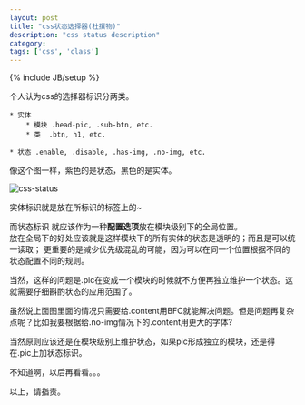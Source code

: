 ```yaml
---
layout: post
title: "css状态选择器(杜撰物)"
description: "css status description"
category: 
tags: ['css', 'class']
---
```

{% include JB/setup %}

个人认为css的选择器标识分两类。

    * 实体
        * 模块 .head-pic, .sub-btn, etc. 
        * 类  .btn, h1, etc.
        
    * 状态 .enable, .disable, .has-img, .no-img, etc.



像这个图一样，紫色的是状态，黑色的是实体。


![css-status](https://docs.google.com/drawings/pub?id=14Csv25-kgd-BKhudjE0UzYh64nO9iXVx4sFksNm2Muo&w=393&h=317)


实体标识就是放在所标识的标签上的~

而状态标识 就应该作为一种**配置选项**放在模块级别下的全局位置。   
放在全局下的好处应该就是这样模块下的所有实体的状态是透明的；而且是可以统一读取；
更重要的是减少优先级混乱的可能，因为可以在同一个位置根据不同的状态配置不同的规则。

当然，这样的问题是.pic在变成一个模块的时候就不方便再独立维护一个状态。这就需要仔细斟酌状态的应用范围了。

虽然说上面图里面的情况只需要给.content用BFC就能解决问题。但是问题再复杂点呢？比如我要根据给.no-img情况下的.content用更大的字体?

当然原则应该还是在模块级别上维护状态，如果pic形成独立的模块，还是得在.pic上加状态标识。


不知道啊，以后再看看。。。


以上，请指责。





